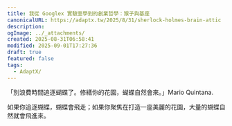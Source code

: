 ```yaml
---
title: 我從 Googlex 實驗室學到的創業哲學：猴子與基座
canonicalURL: https://adaptx.tw/2025/8/31/sherlock-holmes-brain-attic
description:
ogImage: ../_attachments/
created: 2025-08-31T06:58:41
modified: 2025-09-01T17:27:36
draft: true
featured: false
tags:
  - AdaptX/
---
```


「別浪費時間追逐蝴蝶了。修繕你的花園，蝴蝶自然會來。」Mario Quintana.

如果你追逐蝴蝶，蝴蝶會飛走；如果你聚焦在打造一座美麗的花園，大量的蝴蝶自然就會飛進來。
